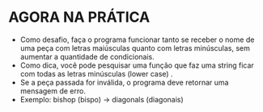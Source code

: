 <h1>AGORA NA PRÁTICA</h1>
<ul>
<li> Como desafio, faça o programa funcionar tanto se receber o nome de uma peça com letras maiúsculas quanto com letras minúsculas, sem aumentar a quantidade de condicionais. </li> 
<li> Como dica, você pode pesquisar uma função que faz uma string ficar com todas as letras minúsculas (lower case) . </li> 
<li> Se a peça passada for inválida, o programa deve retornar uma mensagem de erro. </li> 
<li> Exemplo: bishop (bispo) -> diagonals (diagonais) </li> 

</ul>
